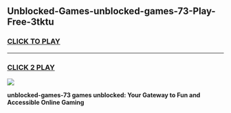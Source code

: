 
## Unblocked-Games-unblocked-games-73-Play-Free-3tktu
<h3>
<a href="https://premium76.site?title=unblocked-games-73&ref=17A">CLICK TO PLAY</a></h3>
<hr>

<h3>
<a href="https://premium76.site?title=unblocked-games-73&ref=17A">CLICK 2 PLAY</a>
  
</h3>

<a href="https://premium76.site?title=unblocked-games-73&ref=17A"><img src="https://clearcache.store/games.png"></a>


**unblocked-games-73 games unblocked: Your Gateway to Fun and Accessible Online Gaming**
